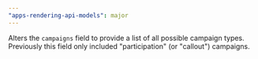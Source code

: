 ```yaml
---
"apps-rendering-api-models": major
---
```


Alters the `campaigns` field to provide a list of all possible campaign types. Previously this field only included "participation" (or "callout") campaigns.
